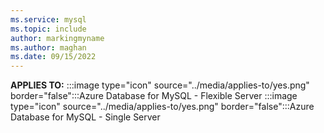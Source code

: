 ```yaml
---
ms.service: mysql
ms.topic: include
author: markingmyname
ms.author: maghan
ms.date: 09/15/2022
---
```


**APPLIES TO:** :::image type="icon" source="../media/applies-to/yes.png" border="false":::Azure Database for MySQL - Flexible Server :::image type="icon" source="../media/applies-to/yes.png" border="false":::Azure Database for MySQL - Single Server
